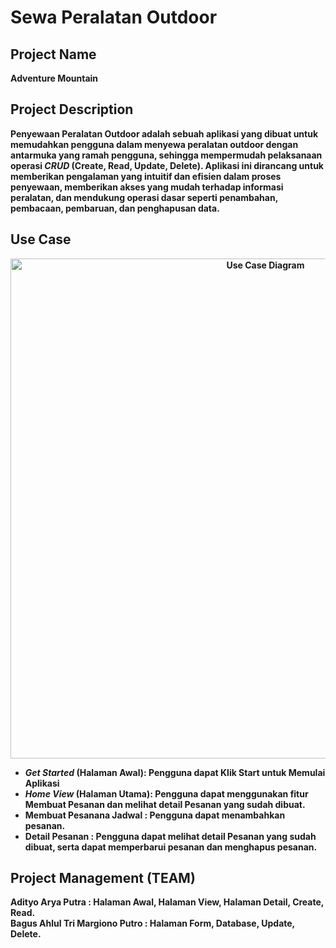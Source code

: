# Sewa Peralatan Outdoor
## Project Name
<b>Adventure Mountain</b>

## Project Description 
<b>Penyewaan Peralatan Outdoor adalah sebuah aplikasi yang dibuat untuk memudahkan pengguna dalam menyewa peralatan outdoor dengan antarmuka yang ramah pengguna, sehingga mempermudah pelaksanaan operasi *CRUD* (Create, Read, Update, Delete). Aplikasi ini dirancang untuk memberikan pengalaman yang intuitif dan efisien dalam proses penyewaan, memberikan akses yang mudah terhadap informasi peralatan, dan mendukung operasi dasar seperti penambahan, pembacaan, pembaruan, dan penghapusan data.

## Use Case

<p align=center>
  <img alt="Use Case Diagram" width=800 src="https://github.com/Adityo02/UAS_PAM/assets/114916219/c58b754c-bdbe-4f7d-ad4d-cd82e33431c0">
</p>

* ***Get Started* (Halaman Awal):**
Pengguna dapat Klik Start untuk Memulai Aplikasi
* ***Home View* (Halaman Utama):**
Pengguna dapat menggunakan fitur Membuat Pesanan dan melihat detail Pesanan yang sudah dibuat.
* **Membuat Pesanana Jadwal :**
Pengguna dapat menambahkan pesanan.
* **Detail Pesanan :**
Pengguna dapat melihat detail Pesanan yang sudah dibuat, serta dapat memperbarui pesanan dan menghapus pesanan.

## Project Management (TEAM)
Adityo Arya Putra : Halaman Awal, Halaman View, Halaman Detail, Create, Read.<br>
Bagus Ahlul Tri Margiono Putro : Halaman Form, Database, Update, Delete.
